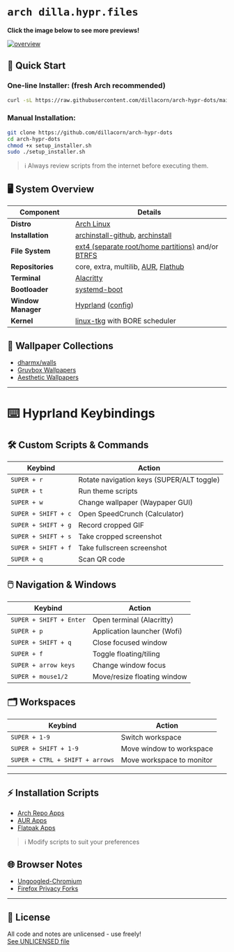 # `arch dilla.hypr.files`

**Click the image below to see more previews!**

[![overview](https://github.com/dillacorn/arch-hypr-dots/raw/main/previews/overview.png)](https://github.com/dillacorn/arch-hypr-dots/tree/main/previews.md)

## 🚀 Quick Start

### One-line Installer: (fresh Arch recommended)
```bash
curl -sL https://raw.githubusercontent.com/dillacorn/arch-hypr-dots/main/setup_installer.sh | sudo bash
```

### Manual Installation:
```bash
git clone https://github.com/dillacorn/arch-hypr-dots
cd arch-hypr-dots
chmod +x setup_installer.sh
sudo ./setup_installer.sh
```
> ℹ️ Always review scripts from the internet before executing them.

## 🖥️ System Overview

| Component          | Details |
|--------------------|---------|
| **Distro**         | [Arch Linux](https://archlinux.org/) |
| **Installation**   | [archinstall-github](https://github.com/archlinux/archinstall), [archinstall](https://wiki.archlinux.org/title/Archinstall) |
| **File System**    | [ext4 (separate root/home partitions)](https://man.archlinux.org/man/ext4.5.en) and/or [BTRFS](https://wiki.archlinux.org/title/Btrfs) |
| **Repositories**   | core, extra, multilib, [AUR](https://aur.archlinux.org/), [Flathub](https://flathub.org/) |
| **Terminal**       | [Alacritty](https://github.com/alacritty/alacritty) |
| **Bootloader**     | [systemd-boot](https://man.archlinux.org/man/systemd-boot.7) |
| **Window Manager** | [Hyprland](https://github.com/hyprwm/Hyprland) ([config](https://github.com/dillacorn/arch-hypr-dots/tree/main/config/hypr)) |
| **Kernel**         | [linux-tkg](https://github.com/Frogging-Family/linux-tkg) with BORE scheduler |

## 🎨 Wallpaper Collections
- [dharmx/walls](https://github.com/dharmx/walls)
- [Gruvbox Wallpapers](https://github.com/AngelJumbo/gruvbox-wallpapers)
- [Aesthetic Wallpapers](https://github.com/D3Ext/aesthetic-wallpapers)

---

# ⌨️ Hyprland Keybindings

## 🛠️ Custom Scripts & Commands
| Keybind               | Action                          |
|-----------------------|---------------------------------|
| `SUPER + r`          | Rotate navigation keys (SUPER/ALT toggle) |
| `SUPER + t`          | Run theme scripts               |
| `SUPER + w`          | Change wallpaper (Waypaper GUI) |
| `SUPER + SHIFT + c`  | Open SpeedCrunch (Calculator)   |
| `SUPER + SHIFT + g`  | Record cropped GIF              |
| `SUPER + SHIFT + s`  | Take cropped screenshot         |
| `SUPER + SHIFT + f`  | Take fullscreen screenshot      |
| `SUPER + q`          | Scan QR code                    |

## 🖱️ Navigation & Windows
| Keybind                     | Action                      |
|-----------------------------|-----------------------------|
| `SUPER + SHIFT + Enter`     | Open terminal (Alacritty)   |
| `SUPER + p`                 | Application launcher (Wofi) |
| `SUPER + SHIFT + q`         | Close focused window        |
| `SUPER + f`                 | Toggle floating/tiling      |
| `SUPER + arrow keys`        | Change window focus         |
| `SUPER + mouse1/2`          | Move/resize floating window |

## 🗂️ Workspaces
| Keybind                     | Action                      |
|-----------------------------|-----------------------------|
| `SUPER + 1-9`              | Switch workspace           |
| `SUPER + SHIFT + 1-9`      | Move window to workspace   |
| `SUPER + CTRL + SHIFT + arrows` | Move workspace to monitor |

---

## ⚡ Installation Scripts
- [Arch Repo Apps](scripts/install_arch_repo_apps.sh)
- [AUR Apps](scripts/install_aur_repo_apps.sh)  
- [Flatpak Apps](scripts/install_flatpak_apps.sh)

> ℹ️ Modify scripts to suit your preferences

## 🌐 Browser Notes
- [Ungoogled-Chromium](browser_notes/ungoogled-chromium.md)
- [Firefox Privacy Forks](browser_notes/firefox_privacy_focused_forks.md)

---

## 📜 License
All code and notes are unlicensed - use freely!  
[See UNLICENSED file](https://github.com/dillacorn/arch-hypr-dots/blob/main/UNLICENSED)
